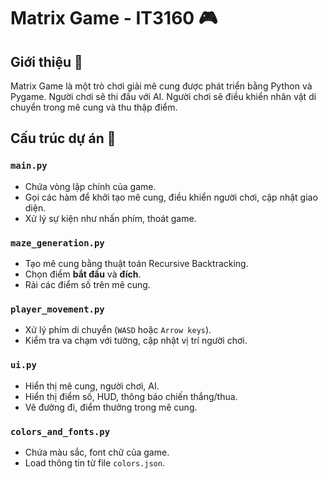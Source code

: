 # Matrix Game - IT3160 🎮

## Giới thiệu 📜
Matrix Game là một trò chơi giải mê cung được phát triển bằng Python và Pygame.
Người chơi sẽ thi đấu với AI.
Người chơi sẽ điều khiển nhân vật di chuyển trong mê cung và thu thập điểm.

## Cấu trúc dự án 📂

### `main.py`
- Chứa vòng lặp chính của game.
- Gọi các hàm để khởi tạo mê cung, điều khiển người chơi, cập nhật giao diện.
- Xử lý sự kiện như nhấn phím, thoát game.

### `maze_generation.py`
- Tạo mê cung bằng thuật toán Recursive Backtracking.
- Chọn điểm **bắt đầu** và **đích**.
- Rải các điểm số trên mê cung.

### `player_movement.py`
- Xử lý phím di chuyển (`WASD` hoặc `Arrow keys`).
- Kiểm tra va chạm với tường, cập nhật vị trí người chơi.

### `ui.py`
- Hiển thị mê cung, người chơi, AI.
- Hiển thị điểm số, HUD, thông báo chiến thắng/thua.
- Vẽ đường đi, điểm thưởng trong mê cung.

### `colors_and_fonts.py`
- Chứa màu sắc, font chữ của game.
- Load thông tin từ file `colors.json`.

